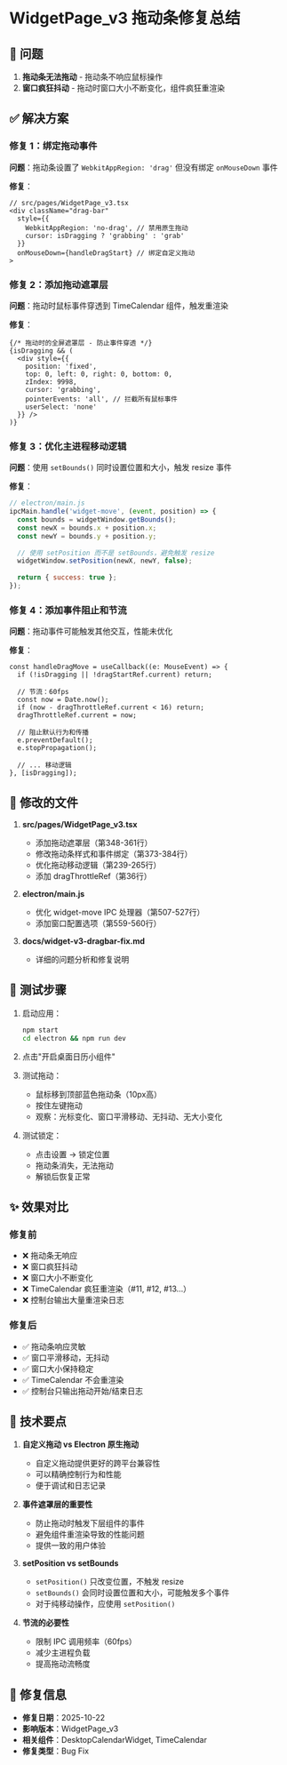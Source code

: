 # WidgetPage_v3 拖动条修复总结

## 🐛 问题

1. **拖动条无法拖动** - 拖动条不响应鼠标操作
2. **窗口疯狂抖动** - 拖动时窗口大小不断变化，组件疯狂重渲染

## ✅ 解决方案

### 修复 1：绑定拖动事件

**问题**：拖动条设置了 `WebkitAppRegion: 'drag'` 但没有绑定 `onMouseDown` 事件

**修复**：
```tsx
// src/pages/WidgetPage_v3.tsx
<div className="drag-bar"
  style={{
    WebkitAppRegion: 'no-drag', // 禁用原生拖动
    cursor: isDragging ? 'grabbing' : 'grab'
  }}
  onMouseDown={handleDragStart} // 绑定自定义拖动
>
```

### 修复 2：添加拖动遮罩层

**问题**：拖动时鼠标事件穿透到 TimeCalendar 组件，触发重渲染

**修复**：
```tsx
{/* 拖动时的全屏遮罩层 - 防止事件穿透 */}
{isDragging && (
  <div style={{
    position: 'fixed',
    top: 0, left: 0, right: 0, bottom: 0,
    zIndex: 9998,
    cursor: 'grabbing',
    pointerEvents: 'all', // 拦截所有鼠标事件
    userSelect: 'none'
  }} />
)}
```

### 修复 3：优化主进程移动逻辑

**问题**：使用 `setBounds()` 同时设置位置和大小，触发 resize 事件

**修复**：
```javascript
// electron/main.js
ipcMain.handle('widget-move', (event, position) => {
  const bounds = widgetWindow.getBounds();
  const newX = bounds.x + position.x;
  const newY = bounds.y + position.y;
  
  // 使用 setPosition 而不是 setBounds，避免触发 resize
  widgetWindow.setPosition(newX, newY, false);
  
  return { success: true };
});
```

### 修复 4：添加事件阻止和节流

**问题**：拖动事件可能触发其他交互，性能未优化

**修复**：
```tsx
const handleDragMove = useCallback((e: MouseEvent) => {
  if (!isDragging || !dragStartRef.current) return;
  
  // 节流：60fps
  const now = Date.now();
  if (now - dragThrottleRef.current < 16) return;
  dragThrottleRef.current = now;
  
  // 阻止默认行为和传播
  e.preventDefault();
  e.stopPropagation();
  
  // ... 移动逻辑
}, [isDragging]);
```

## 📝 修改的文件

1. **src/pages/WidgetPage_v3.tsx**
   - 添加拖动遮罩层（第348-361行）
   - 修改拖动条样式和事件绑定（第373-384行）
   - 优化拖动移动逻辑（第239-265行）
   - 添加 dragThrottleRef（第36行）

2. **electron/main.js**
   - 优化 widget-move IPC 处理器（第507-527行）
   - 添加窗口配置选项（第559-560行）

3. **docs/widget-v3-dragbar-fix.md**
   - 详细的问题分析和修复说明

## 🧪 测试步骤

1. 启动应用：
   ```bash
   npm start
   cd electron && npm run dev
   ```

2. 点击"开启桌面日历小组件"

3. 测试拖动：
   - 鼠标移到顶部蓝色拖动条（10px高）
   - 按住左键拖动
   - 观察：光标变化、窗口平滑移动、无抖动、无大小变化

4. 测试锁定：
   - 点击设置 → 锁定位置
   - 拖动条消失，无法拖动
   - 解锁后恢复正常

## ✨ 效果对比

### 修复前
- ❌ 拖动条无响应
- ❌ 窗口疯狂抖动
- ❌ 窗口大小不断变化
- ❌ TimeCalendar 疯狂重渲染（#11, #12, #13...）
- ❌ 控制台输出大量重渲染日志

### 修复后
- ✅ 拖动条响应灵敏
- ✅ 窗口平滑移动，无抖动
- ✅ 窗口大小保持稳定
- ✅ TimeCalendar 不会重渲染
- ✅ 控制台只输出拖动开始/结束日志

## 🔧 技术要点

1. **自定义拖动 vs Electron 原生拖动**
   - 自定义拖动提供更好的跨平台兼容性
   - 可以精确控制行为和性能
   - 便于调试和日志记录

2. **事件遮罩层的重要性**
   - 防止拖动时触发下层组件的事件
   - 避免组件重渲染导致的性能问题
   - 提供一致的用户体验

3. **setPosition vs setBounds**
   - `setPosition()` 只改变位置，不触发 resize
   - `setBounds()` 会同时设置位置和大小，可能触发多个事件
   - 对于纯移动操作，应使用 `setPosition()`

4. **节流的必要性**
   - 限制 IPC 调用频率（60fps）
   - 减少主进程负载
   - 提高拖动流畅度

## 📅 修复信息

- **修复日期**：2025-10-22
- **影响版本**：WidgetPage_v3
- **相关组件**：DesktopCalendarWidget, TimeCalendar
- **修复类型**：Bug Fix

